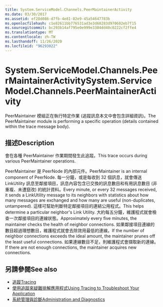 ```yaml
---
title: System.ServiceModel.Channels.PeerMaintainerActivity
ms.date: 03/30/2017
ms.assetid: ef28d086-d7fb-4e81-82e9-45a54647783b
ms.openlocfilehash: c1e82611bb776531ad3e3d60283d970602eb7f15
ms.sourcegitcommit: bc293b14af795e0e999e3304dd40c0222cf2ffe4
ms.translationtype: MT
ms.contentlocale: zh-TW
ms.lasthandoff: 11/26/2020
ms.locfileid: "96293022"
---
```

# <a name="systemservicemodelchannelspeermaintaineractivity"></a><span data-ttu-id="cbb7d-102">System.ServiceModel.Channels.PeerMaintainerActivity</span><span class="sxs-lookup"><span data-stu-id="cbb7d-102">System.ServiceModel.Channels.PeerMaintainerActivity</span></span>

<span data-ttu-id="cbb7d-103">PeerMaintainer 模組正在執行特定作業 (追蹤訊息本文中會包含詳細資訊)。</span><span class="sxs-lookup"><span data-stu-id="cbb7d-103">The PeerMaintainer module is performing a specific operation (details contained within the trace message body).</span></span>  
  
## <a name="description"></a><span data-ttu-id="cbb7d-104">描述</span><span class="sxs-lookup"><span data-stu-id="cbb7d-104">Description</span></span>  

 <span data-ttu-id="cbb7d-105">會在各種 PeerMaintainer 作業期間發生此追蹤。</span><span class="sxs-lookup"><span data-stu-id="cbb7d-105">This trace occurs during various PeerMaintainer operations.</span></span>  
  
 <span data-ttu-id="cbb7d-106">PeerMaintainer 是 PeerNode 的內部元件。</span><span class="sxs-lookup"><span data-stu-id="cbb7d-106">PeerMaintainer is an internal component of PeerNode.</span></span> <span data-ttu-id="cbb7d-107">每一分鐘，或是每收到 32 個訊息，就會傳送 LinkUtility 訊息至鄰接項目，訊息內容包含已交換的訊息數目和有用訊息數目 (非重複、未遭竄改) 的統計資料。</span><span class="sxs-lookup"><span data-stu-id="cbb7d-107">Every minute, or every 32 messages received, it sends a LinkUtility message to its neighbors with statistics about how many messages are exchanged and how many are useful (non-duplicates, untampered).</span></span> <span data-ttu-id="cbb7d-108">這樣可幫助判斷特定鄰接項目的連結公用程式。</span><span class="sxs-lookup"><span data-stu-id="cbb7d-108">This helps determine a particular neighbor's Link Utility.</span></span> <span data-ttu-id="cbb7d-109">大約每五分鐘，維護程式就會檢查一次鄰接項目的連線狀態。</span><span class="sxs-lookup"><span data-stu-id="cbb7d-109">Approximately every five minutes, the maintainer checks the health of neighbor connections.</span></span> <span data-ttu-id="cbb7d-110">如果鄰接項目連線的數目超過理想數目，維護程式就會去除效用最低的連線。</span><span class="sxs-lookup"><span data-stu-id="cbb7d-110">If the number of neighbor connections exceeds the ideal amount, the maintainer prunes off the least useful connections.</span></span> <span data-ttu-id="cbb7d-111">如果連線數目不足，則維護程式會擷取新的連線。</span><span class="sxs-lookup"><span data-stu-id="cbb7d-111">If there are not enough connections, the maintainer acquires new connections.</span></span>  
  
## <a name="see-also"></a><span data-ttu-id="cbb7d-112">另請參閱</span><span class="sxs-lookup"><span data-stu-id="cbb7d-112">See also</span></span>

- [<span data-ttu-id="cbb7d-113">追蹤</span><span class="sxs-lookup"><span data-stu-id="cbb7d-113">Tracing</span></span>](index.md)
- [<span data-ttu-id="cbb7d-114">使用追蹤來疑難排解應用程式</span><span class="sxs-lookup"><span data-stu-id="cbb7d-114">Using Tracing to Troubleshoot Your Application</span></span>](using-tracing-to-troubleshoot-your-application.md)
- [<span data-ttu-id="cbb7d-115">系統管理與診斷</span><span class="sxs-lookup"><span data-stu-id="cbb7d-115">Administration and Diagnostics</span></span>](../index.md)
